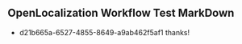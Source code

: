 ## OpenLocalization Workflow Test MarkDown

* d21b665a-6527-4855-8649-a9ab462f5af1 
thanks!



<!--HONumber=Jan16_HO2-->
